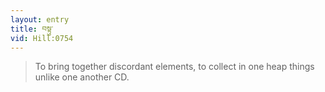 ```yaml
---
layout: entry
title: བསྟུ་
vid: Hill:0754
---
```

> To bring together discordant elements, to collect in one heap things unlike one another CD\.


